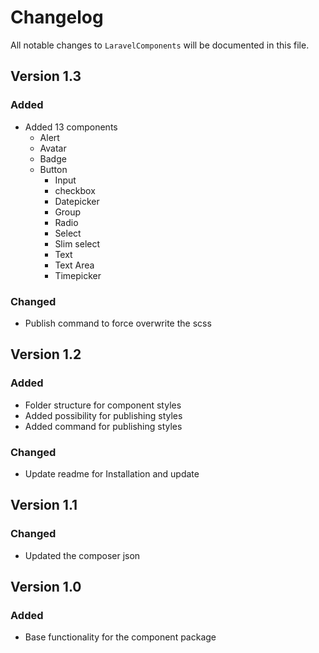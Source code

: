 # Changelog

All notable changes to `LaravelComponents` will be documented in this file.

## Version 1.3

### Added
- Added 13 components
    - Alert
    - Avatar
    - Badge
    - Button
        - Input
        - checkbox
        - Datepicker
        - Group
        - Radio
        - Select
        - Slim select
        - Text
        - Text Area
        - Timepicker

### Changed
- Publish command to force overwrite the scss


## Version 1.2

### Added
- Folder structure for component styles
- Added possibility for publishing styles
- Added command for publishing styles

### Changed
- Update readme for Installation and update

## Version 1.1

### Changed
- Updated the composer json


## Version 1.0

### Added
- Base functionality for the component package
